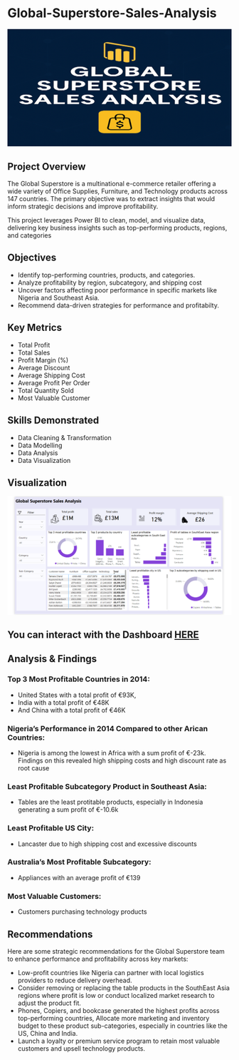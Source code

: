 # Global-Superstore-Sales-Analysis

![](Cover_image.png)

## Project Overview
The Global Superstore is a multinational e-commerce retailer offering a wide variety of Office Supplies, Furniture, and Technology products across 147 countries. The primary objective was to extract insights that would inform strategic decisions and improve profitability.

This project leverages Power BI to clean, model, and visualize data,  delivering key business insights such as top-performing products, regions, and categories

## Objectives
- Identify top-performing countries, products, and categories.
- Analyze profitability by region, subcategory, and shipping cost
- Uncover factors affecting poor performance in specific markets like Nigeria and Southeast Asia.
- Recommend data-driven strategies for performance and profitabilty.

## Key Metrics
  
-  Total Profit
-  Total Sales
-  Profit Margin (%)
-  Average Discount
-  Average Shipping Cost
-  Average Profit Per Order
-  Total Quantity Sold
-  Most Valuable Customer

## Skills Demonstrated
  
- Data Cleaning & Transformation
- Data Modelling
- Data Analysis
- Data Visualization

## Visualization

![](Dashboard.png)

## You can interact with the Dashboard [HERE](https://app.powerbi.com/groups/me/reports/166998cd-2124-41f1-b3a8-3387e4f98234/8b842dc3b72bfcff0c01?experience=power-bi)

## Analysis & Findings

### Top 3 Most Profitable Countries in 2014:

- United States with a total profit of €93K,
- India with a total profit of €48K
- And China with a total profit of €46K

### Nigeria’s Performance in 2014 Compared to other Arican Countries:

- Nigeria is among the lowest in Africa with a sum profit of €-23k. Findings on this revealed high shipping costs and high discount rate as root cause

### Least Profitable Subcategory Product in Southeast Asia: 

- Tables are the least protitable products, especially in Indonesia generating a sum profit of €-10.6k

### Least Profitable US City: 

- Lancaster due to high shipping cost and excessive discounts

### Australia’s Most Profitable Subcategory: 

- Appliances with an average profit of €139

### Most Valuable Customers: 

- Customers purchasing technology products


## Recommendations
Here are some strategic recommendations for the Global Superstore team to enhance performance and profitability across key markets:

- Low-profit countries like Nigeria can partner with local logistics providers to reduce delivery overhead.
- Consider removing or replacing the table products in the SouthEast Asia regions where profit is low or conduct localized market research to adjust the product fit.
- Phones, Copiers, and bookcase generated the highest profits across top-performing countries, Allocate more marketing and inventory budget to these product sub-categories, especially in countries like the US, China and India.
- Launch a loyalty or premium service program to retain most valuable customers and upsell technology products.







